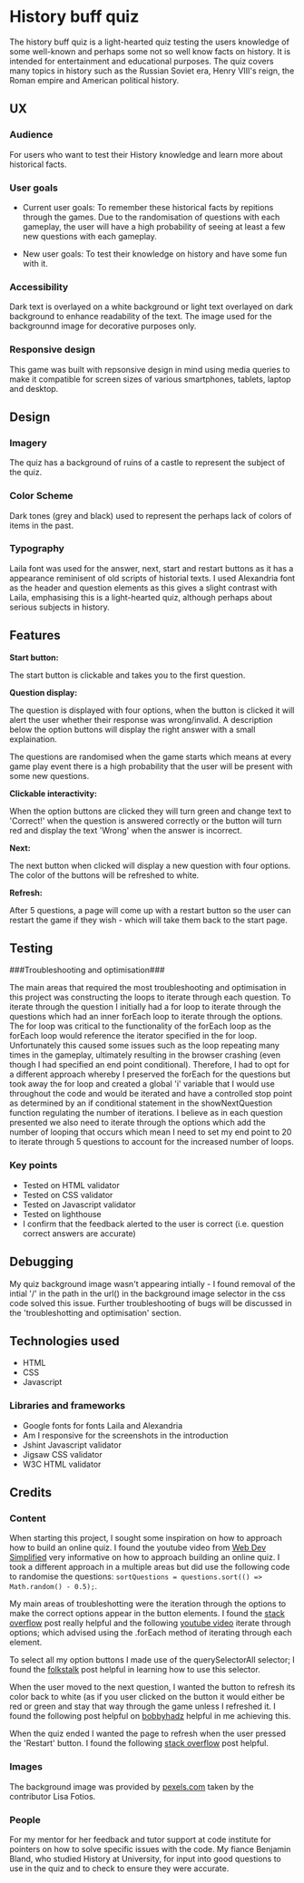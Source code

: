 # History buff quiz #

The history buff quiz is a light-hearted quiz testing the users knowledge of some well-known and perhaps some not so well know facts on history. It is intended for entertainment and educational purposes. The quiz covers many topics in history such as the Russian Soviet era, Henry VIII's reign, the Roman empire and American political history.  

## UX ##

### Audience ###

For users who want to test their History knowledge and learn more about historical facts. 

### User goals ###

* Current user goals: To remember these historical facts by repitions through the games. Due to the randomisation of questions with each gameplay, the user will have a high probability of seeing at least a few new questions with each gameplay. 

* New user goals: To test their knowledge on history and have some fun with it.

### Accessibility ###

Dark text is overlayed on a white background or light text overlayed on dark background to enhance readability of the text. The image used for the backgrounnd image for decorative purposes only.

### Responsive design ###

This game was built with repsonsive design in mind using media queries to make it compatible for screen sizes of various smartphones, tablets, laptop and desktop.

## Design ##

### Imagery ###

The quiz has a background of ruins of a castle to represent the subject of the quiz.

### Color Scheme ###

 Dark tones (grey and black) used to represent the perhaps lack of colors of items in the past. 


### Typography ###

Laila font was used for the answer, next, start and restart buttons as it has a appearance reminisent of old scripts of historial texts. 
I used Alexandria font as the header and question elements as this gives a slight contrast with Laila, emphasising this is a light-hearted quiz, although perhaps about serious subjects in history. 

## Features ## 

**Start button:**

The start button is clickable and takes you to the first question.

**Question display:** 

The question is displayed with four options, when the button is clicked it will alert the user whether their response was wrong/invalid. A description below the option buttons will display the right answer with a small explaination. 

The questions are randomised when the game starts which means at every game play event there is a high probability that the user will be present with some new questions.

**Clickable interactivity:** 

When the option buttons are clicked they will turn green and change text to 'Correct!' when the question is answered correctly or the button will turn red and display the text 'Wrong' when the answer is incorrect. 

**Next:**

The next button when clicked will display a new question with four options. The color of the buttons will be refreshed to white. 

**Refresh:**

After 5 questions, a page will come up with a restart button so the user can restart the game if they wish - which will take them back to the start page. 

## Testing ##
 
###Troubleshooting and optimisation###

The main areas that required the most troubleshooting and optimisation in this project was constructing the loops to iterate through each question. To iterate through the question I initially had a for loop to iterate through the questions which had an inner forEach loop to iterate through the options. The for loop was critical to the functionality of the forEach loop as the forEach loop would reference the iterator specified in the for loop. Unfortunately this caused some issues such as the loop repeating many times in the gameplay, ultimately resulting in the browser crashing (even though I had specified an end point conditional). Therefore, I had to opt for a different approach whereby I preserved the forEach for the questions but took away the for loop and created a global 'i' variable that I would use throughout the code and would be iterated and have a controlled stop point as determined by an if conditional statement in the showNextQuestion function regulating the number of iterations. I believe as in each question presented we also need to iterate through the options which add the number of looping that occurs which mean I need to set my end point to 20 to iterate through 5 questions to account for the increased number of loops. 

### Key points ###

* Tested on HTML validator 
* Tested on CSS validator 
* Tested on Javascript validator 
* Tested on lighthouse 
* I confirm that the feedback alerted to the user is correct (i.e. question correct answers are accurate)

## Debugging ##

My quiz background image wasn't appearing intially - I found removal of the intial '/' in the path in the url() in the background image selector in the css code solved this issue. Further troubleshooting of bugs will be discussed in the 'troubleshotting and optimisation' section. 

## Technologies used ##
 
* HTML
* CSS 
* Javascript

### Libraries and frameworks ###

* Google fonts for fonts Laila and Alexandria 
* Am I responsive for the screenshots in the introduction
* Jshint Javascript validator 
* Jigsaw CSS validator 
* W3C HTML validator

## Credits ##

### Content ###

When starting this project, I sought some inspiration on how to approach how to build an online quiz. I found the youtube video from [Web Dev Simplified](https://www.youtube.com/watch?v=riDzcEQbX6k&t=1172s) very informative on how to approach building an online quiz. I took a different approach in a multiple areas but did use the following code to randomise the questions: `sortQuestions = questions.sort(() => Math.random() - 0.5);`. 

My main areas of troubleshotting were the iteration through the options to make the correct options appear in the button elements. I found the [stack overflow](https://stackoverflow.com/questions/23177484/how-to-loop-through-questions) post really helpful and the following [youtube video](https://www.youtube.com/watch?v=RswgVWKJRLM) iterate through options; which advised using the .forEach method of iterating through each element. 

To select all my option buttons I made use of the querySelectorAll selector; I found the [folkstalk](https://www.folkstalk.com/2022/09/event-listener-to-elements-with-class-with-code-examples.html) post helpful in learning how to use this selector.  

When the user moved to the next question, I wanted the button to refresh its color back to white (as if you user clicked on the button it would either be red or green and stay that way through the game unless I refreshed it. I found the following post helpful on [bobbyhadz](https://bobbyhadz.com/blog/javascript-change-button-color-onclick) helpful in me achieving this.

When the quiz ended I wanted the page to refresh when the user pressed the 'Restart' button. I found the following [stack overflow](https://stackoverflow.com/questions/29884654/button-that-refreshes-the-page-on-click) post helpful. 

### Images ### 

The background image was provided by [pexels.com](https://www.pexels.com/photo/grayscale-photo-of-brick-building-9480102/) taken by the contributor Lisa Fotios.

### People ###

For my mentor for her feedback and tutor support at code institute for pointers on how to solve specific issues with the code. My fiance Benjamin Bland, who studied History at University, for input into good questions to use in the quiz and to check to ensure they were accurate. 

